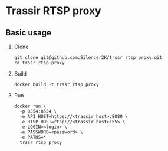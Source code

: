 # Trassir RTSP proxy
## Basic usage

1. Clone
   ```
   git clone git@github.com:Silencer2K/trssr_rtsp_proxy.git
   cd trssr_rtsp_proxy
   ```
2. Build
   ```
   docker build -t trssr_rtsp_proxy .
   ```
3. Run
   ```
   docker run \
     -p 8554:8554 \
     -e API_HOST=https://<trassir_host>:8080 \
     -e RTSP_HOST=rtsp://<trassir_host>:555 \
     -e LOGIN=<login> \
     -e PASSWORD=<password> \
     -e PATHS=*
     trssr_rtsp_proxy
   ```
